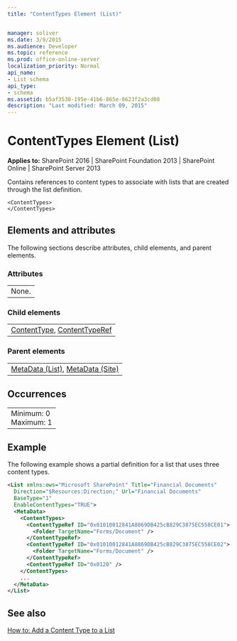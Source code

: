 ```yaml
---
title: "ContentTypes Element (List)"


manager: soliver
ms.date: 3/9/2015
ms.audience: Developer
ms.topic: reference
ms.prod: office-online-server
localization_priority: Normal
api_name:
- List schema
api_type:
- schema
ms.assetid: b5af3530-195e-41b6-865e-8623f2a3cd08
description: "Last modified: March 09, 2015"
---
```


# ContentTypes Element (List)

 
  
 **Applies to:** SharePoint 2016 | SharePoint Foundation 2013 | SharePoint Online | SharePoint Server 2013
  
Contains references to content types to associate with lists that are created through the list definition.
  
```
<ContentTypes>
</ContentTypes>
```

## Elements and attributes

The following sections describe attributes, child elements, and parent elements.

### Attributes

||
|:-----|
|None. |
   
### Child elements

||
|:-----|
|[ContentType](../../sharepoint-features-schemas/content-type-definitions/contenttype-element-contenttype.md), [ContentTypeRef](contenttyperef-element-list.md)|
   
### Parent elements

||
|:-----|
|[MetaData (List)](metadata-element-list.md), [MetaData (Site)](../../collaborative-application-markup-language-caml-schemas/site-schema/metadata-element-site.md)|
   
## Occurrences

||
|:-----|
|Minimum: 0  <br/> Maximum: 1  <br/> |
   
## Example

The following example shows a partial definition for a list that uses three content types.
  
```XML
<List xmlns:ows="Microsoft SharePoint" Title="Financial Documents"
  Direction="$Resources:Direction;" Url="Financial Documents"
  BaseType="1"
  EnableContentTypes="TRUE">
  <MetaData>
    <ContentTypes>
      <ContentTypeRef ID="0x01010012841A8869DB425cB829C3875EC558CE01">
        <Folder TargetName="Forms/Document" />
      </ContentTypeRef>
      <ContentTypeRef ID="0x01010012841A8869DB425cB829C3875EC558CE02">
        <Folder TargetName="Forms/Document" />
      </ContentTypeRef>
      <ContentTypeRef ID="0x0120" />
    </ContentTypes>
    ...
  </MetaData>
</List>
```

## See also



[How to: Add a Content Type to a List](http://msdn.microsoft.com/library/5ae6e295-a406-4f90-920f-030c0dfcd666%28Office.15%29.aspx)

